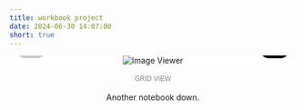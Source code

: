 ```yaml
---
title: workbook project
date: 2024-06-30 14:07:00
short: true
---
```


<style>
	.image-container {
		position: relative;
		display: flex;
		flex-direction: column;
		align-items: center;
		justify-content: center;
		width: 100%;
		max-width: 522px;
		max-height: 80vh;
		background-color: white;
		margin-top: 12px;
		transition: height 0.3s ease;
		overflow: hidden; /* Hide the scrollbar */
		height: auto;
	}
	img {
		max-width: 100%;
		max-height: 100% !important;
		border: none !important;
		box-shadow: none !important;
	}
	.controls {
		touch-action: manipulation;
		display: flex;
		justify-content: space-between;
		width: 100%;
		position: absolute;
		bottom: 12px;
	}
	button {
		padding: 12px 14px;
		border: none;
		border-radius: 1rem;
		background-color: #000;
		color: white;
		cursor: pointer;
		font-size: 16px;
		margin: auto 12px;
		font-size: 24px;
	}
	button:disabled {
		background-color: #ccc;
		cursor: not-allowed;
	}
	#grid-view {
		display: none;
		flex-wrap: wrap;
		justify-content: center;
		width: 100%;
		overflow-y: auto; /* Allow scrolling in grid view */
	}
	.grid-item {
		margin: 5px;
		cursor: pointer;
	}
	.grid-item img {
		width: 100px;
		height: 100px;
		object-fit: cover;
	}
	#toggle-view {
		touch-action: manipulation;
		position: relative;
		padding: 3px 6px;
		border: none;
		background-color: transparent;
		color: grey;
		cursor: pointer;
		font-size: 12px;
		border-radius: 5px;
		text-transform: uppercase;
		font-weight: 500;
		text-align: center;
		display: block;
		margin-bottom: 12px;
		margin-left: auto;
		margin-right: auto;
		transition: color 0.3s ease, text-shadow 0.3s ease, opacity 0.3s ease;
	}
	@keyframes shadowPulse {
		0% {
			color: grey;
			text-shadow: 0 0 0 rgba(0, 0, 0, 0);
		}
		50% {
			color: lightgrey;
			text-shadow: 0 3px 10px rgba(0, 0, 0, 1);
		}
		100% {
			color: black;
			text-shadow: 0 0 0 rgba(0, 0, 0, 0);
		}
	}
	.hidden-text {
		display: none;
		opacity: 0;
		transition: opacity 0.3s ease;
	}
	.hidden-text.show {
		opacity: 1;
		display: block;
	}
</style>

<div class="image-container" id="image-container">
	<img id="image-viewer" src="https://thomas.design/blog/2024/06/30/workbook-project/00.jpeg" alt="Image Viewer">
	<div class="controls">
		<button id="prev" onclick="showPrev()" disabled="">←</button>
		<button id="next" onclick="showNext()">→</button>
	</div>
	<div id="grid-view"></div>
</div>

<button id="toggle-view" onclick="toggleView()">Grid View</button>

<div>
	<p style="text-align: center;">
		Another notebook down.
	</p>
	<p id="hidden-text" class="hidden-text" style="text-align: center;">
		Made you look.
	</p>
</div>

<script>
	const images = [
		'00.jpeg',
		'01.jpeg',
		'02.jpeg',
		'03.jpeg',
		'04.jpeg',
		'05.jpeg',
		'06.jpeg',
		'07.jpeg',
		'08.jpeg',
		'09.jpeg',
		'010.jpeg',
		'011.jpeg',
		'012.jpeg',
		'013.jpeg',
		'014.jpeg',
		'015.jpeg',
		'016.jpeg',
		'017.jpeg',
		'018.jpeg',
		'019.jpeg',
		'020.jpeg',
		'021.jpeg',
		'022.jpeg',
		'023.jpeg',
		'024.jpeg',
		'025.jpeg',
		'026.jpeg',
		'027.jpeg',
		'028.jpeg',
		'029.jpeg',
		'030.jpeg',
		'031.jpeg',
		'032.jpeg',
		'033.jpeg',
		'034.jpeg',
		'035.jpeg',
		'036.jpeg',
		'037.jpeg',
		'038.jpeg',
		'039.jpeg',
		'040.jpeg',
		'041.jpeg',
		'042.jpeg',
		'043.jpeg',
		'044.jpeg',
		'045.jpeg',
		'046.jpeg',
		'047.jpeg',
		'048.jpeg',
		'049.jpeg',
		'050.jpeg',
		'051.jpeg',
		'052.jpeg',
		'053.jpeg',
		'054.jpeg',
		// Add more image filenames as needed
	];
	let currentIndex = 0;
	let containerHeight = 0;

	function showImage(index) {
		const imageViewer = document.getElementById('image-viewer');
		const imageContainer = document.getElementById('image-container');
		const hiddenText = document.getElementById('hidden-text');
		imageViewer.src = `https://thomas.design/blog/2024/06/30/workbook-project/${images[index]}`;
		document.getElementById('prev').disabled = index === 0;
		document.getElementById('next').disabled = index === images.length - 1;
		imageViewer.onload = () => {
			containerHeight = imageContainer.clientHeight;
			document.getElementById('image-container').style.height = `${containerHeight}px`;
		};
		if (images[index] === '054.jpeg') {
			hiddenText.classList.add('show');
		}
	}

	function showPrev() {
		if (currentIndex > 0) {
			currentIndex--;
			showImage(currentIndex);
		}
	}

	function showNext() {
		if (currentIndex < images.length - 1) {
			currentIndex++;
			showImage(currentIndex);
		}
	}

	function createGrid() {
		const gridView = document.getElementById('grid-view');
		gridView.innerHTML = '';
		images.forEach((img, index) => {
			const div = document.createElement('div');
			div.classList.add('grid-item');
			div.onclick = () => {
				currentIndex = index;
				// Cache the height before switching
				containerHeight = document.getElementById('image-container').clientHeight;
				toggleView();
				showImage(currentIndex);
			};
			const image = document.createElement('img');
			image.src = `https://thomas.design/blog/2024/06/30/workbook-project/${img}`;
			div.appendChild(image);
			gridView.appendChild(div);
		});
	}

	function toggleView() {
		const imageView = document.getElementById('image-viewer');
		const controls = document.querySelector('.controls');
		const gridView = document.getElementById('grid-view');
		const toggleButton = document.getElementById('toggle-view');
		const imageContainer = document.getElementById('image-container');

		// Fade out text
		toggleButton.style.opacity = '0';
		setTimeout(() => {
			if (gridView.style.display === 'none' || !gridView.style.display) {
				gridView.style.display = 'flex';
				imageView.style.display = 'none';
				controls.style.display = 'none';
				imageContainer.style.overflowY = 'auto'; /* Enable scrollbar in grid view */
				imageContainer.style.height = `${containerHeight}px`;
				toggleButton.innerText = 'Single View';
			} else {
				gridView.style.display = 'none';
				imageView.style.display = 'block';
				controls.style.display = 'flex';
				showImage(currentIndex);  // Recalculate the height of the image container
				toggleButton.innerText = 'Grid View';
			}
			// Fade in text with shadow
			toggleButton.style.opacity = '1';
			toggleButton.classList.add('show-shadow');
			setTimeout(() => {
				toggleButton.classList.remove('show-shadow');
			}, 600);
		}, 300);
	}

	// Initialize the viewer with the first image and create the grid
	showImage(currentIndex);
	createGrid();
</script>
